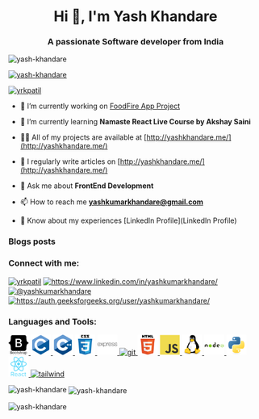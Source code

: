<h1 align="center">Hi 👋, I'm Yash Khandare</h1>
<h3 align="center">A passionate Software developer from India</h3>

<p align="left"> <img src="https://komarev.com/ghpvc/?username=yash-khandare&label=Profile%20views&color=0e75b6&style=flat" alt="yash-khandare" /> </p>

<p align="left"> <a href="https://github.com/ryo-ma/github-profile-trophy"><img src="https://github-profile-trophy.vercel.app/?username=yash-khandare" alt="yash-khandare" /></a> </p>

<p align="left"> <a href="https://twitter.com/yashkhandare_" target="blank"><img src="https://img.shields.io/twitter/follow/yrkpatil?logo=twitter&style=for-the-badge" alt="yrkpatil" /></a> </p>

- 🔭 I’m currently working on [FoodFire App Project](https://github.com/Yash-Khandare/FoodFire-App-Project)

- 🌱 I’m currently learning **Namaste React Live Course by Akshay Saini**

- 👨‍💻 All of my projects are available at [http://yashkhandare.me/](http://yashkhandare.me/)

- 📝 I regularly write articles on [http://yashkhandare.me/](http://yashkhandare.me/)

- 💬 Ask me about **FrontEnd Development**

- 📫 How to reach me **yashkumarkhandare@gmail.com**

- 📄 Know about my experiences [LinkedIn Profile](LinkedIn Profile)

### Blogs posts
<!-- BLOG-POST-LIST:START -->
<!-- BLOG-POST-LIST:END -->

<h3 align="left">Connect with me:</h3>
<p align="left">
<a href="https://twitter.com/yrkpatil" target="blank"><img align="center" src="https://raw.githubusercontent.com/rahuldkjain/github-profile-readme-generator/master/src/images/icons/Social/twitter.svg" alt="yrkpatil" height="30" width="40" /></a>
<a href="https://linkedin.com/in/https://www.linkedin.com/in/yashkumarkhandare/" target="blank"><img align="center" src="https://raw.githubusercontent.com/rahuldkjain/github-profile-readme-generator/master/src/images/icons/Social/linked-in-alt.svg" alt="https://www.linkedin.com/in/yashkumarkhandare/" height="30" width="40" /></a>
<a href="https://medium.com/@yashkumarkhandare" target="blank"><img align="center" src="https://raw.githubusercontent.com/rahuldkjain/github-profile-readme-generator/master/src/images/icons/Social/medium.svg" alt="@yashkumarkhandare" height="30" width="40" /></a>
<a href="https://auth.geeksforgeeks.org/user/https://auth.geeksforgeeks.org/user/yashkumarkhandare/" target="blank"><img align="center" src="https://raw.githubusercontent.com/rahuldkjain/github-profile-readme-generator/master/src/images/icons/Social/geeks-for-geeks.svg" alt="https://auth.geeksforgeeks.org/user/yashkumarkhandare/" height="30" width="40" /></a>
</p>

<h3 align="left">Languages and Tools:</h3>
<p align="left"> <a href="https://getbootstrap.com" target="_blank" rel="noreferrer"> <img src="https://raw.githubusercontent.com/devicons/devicon/master/icons/bootstrap/bootstrap-plain-wordmark.svg" alt="bootstrap" width="40" height="40"/> </a> <a href="https://www.cprogramming.com/" target="_blank" rel="noreferrer"> <img src="https://raw.githubusercontent.com/devicons/devicon/master/icons/c/c-original.svg" alt="c" width="40" height="40"/> </a> <a href="https://www.w3schools.com/cpp/" target="_blank" rel="noreferrer"> <img src="https://raw.githubusercontent.com/devicons/devicon/master/icons/cplusplus/cplusplus-original.svg" alt="cplusplus" width="40" height="40"/> </a> <a href="https://www.w3schools.com/css/" target="_blank" rel="noreferrer"> <img src="https://raw.githubusercontent.com/devicons/devicon/master/icons/css3/css3-original-wordmark.svg" alt="css3" width="40" height="40"/> </a> <a href="https://expressjs.com" target="_blank" rel="noreferrer"> <img src="https://raw.githubusercontent.com/devicons/devicon/master/icons/express/express-original-wordmark.svg" alt="express" width="40" height="40"/> </a> <a href="https://git-scm.com/" target="_blank" rel="noreferrer"> <img src="https://www.vectorlogo.zone/logos/git-scm/git-scm-icon.svg" alt="git" width="40" height="40"/> </a> <a href="https://www.w3.org/html/" target="_blank" rel="noreferrer"> <img src="https://raw.githubusercontent.com/devicons/devicon/master/icons/html5/html5-original-wordmark.svg" alt="html5" width="40" height="40"/> </a> <a href="https://developer.mozilla.org/en-US/docs/Web/JavaScript" target="_blank" rel="noreferrer"> <img src="https://raw.githubusercontent.com/devicons/devicon/master/icons/javascript/javascript-original.svg" alt="javascript" width="40" height="40"/> </a> <a href="https://www.linux.org/" target="_blank" rel="noreferrer"> <img src="https://raw.githubusercontent.com/devicons/devicon/master/icons/linux/linux-original.svg" alt="linux" width="40" height="40"/> </a> <a href="https://nodejs.org" target="_blank" rel="noreferrer"> <img src="https://raw.githubusercontent.com/devicons/devicon/master/icons/nodejs/nodejs-original-wordmark.svg" alt="nodejs" width="40" height="40"/> </a> <a href="https://www.python.org" target="_blank" rel="noreferrer"> <img src="https://raw.githubusercontent.com/devicons/devicon/master/icons/python/python-original.svg" alt="python" width="40" height="40"/> </a> <a href="https://reactjs.org/" target="_blank" rel="noreferrer"> <img src="https://raw.githubusercontent.com/devicons/devicon/master/icons/react/react-original-wordmark.svg" alt="react" width="40" height="40"/> </a> <a href="https://tailwindcss.com/" target="_blank" rel="noreferrer"> <img src="https://www.vectorlogo.zone/logos/tailwindcss/tailwindcss-icon.svg" alt="tailwind" width="40" height="40"/> </a> </p>

<p><img align="left" src="https://github-readme-stats.vercel.app/api/top-langs?username=yash-khandare&show_icons=true&locale=en&layout=compact" alt="yash-khandare" /></p>

<p>&nbsp;<img align="center" src="https://github-readme-stats.vercel.app/api?username=yash-khandare&show_icons=true&locale=en" alt="yash-khandare" /></p>

<p><img align="center" src="https://github-readme-streak-stats.herokuapp.com/?user=yash-khandare&" alt="yash-khandare" /></p>
